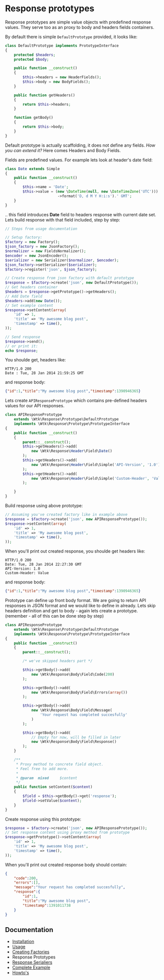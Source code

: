 # Response prototypes

Response prototypes are simple value objects with predefined response values. They serve too as an proxy to body and headers fields containers.

By default there is simple `DefaultPrototype` provided, it looks like:

```php
class DefaultPrototype implements PrototypeInterface
{
    protected $headers;
    protected $body;

    public function __construct()
    {
        $this->headers = new HeaderFields();
        $this->body = new BodyFields();
    }

    public function getHeaders()
    {
        return $this->headers;
    }

    function getBody()
    {
        return $this->body;
    }
}
```
Default prototype is actually scaffolding, it does not define any fields.
*How you can extend it?* Here comes Headers and Body Fields.

Fields are predefined values. For example lets look at header's date field:
```php
class Date extends Simple
{
    public function __construct()
    {
        $this->name = 'Date';
		$this->value = (new \DateTime(null, new \DateTimeZone('UTC')))
        				->format('D, d M Y H:i:s').' GMT';
    }
}
```

.. this field introduces **Date** field to headers response with current date set.
Lets build response with that field included, step by step:

```php
// Steps from usage documentation

// Setup factory:
$factory = new Factory();
$json_factory = new JsonFactory();
$normalizer = new FieldsNormalizer();
$encoder = new JsonEncoder();
$serializer = new Serializer($normalizer, $encoder);
$json_factory->setSerializer($serializer);
$factory->register('json', $json_factory);

// Create response from json factory with default prototype
$response = $factory->create('json', new DefaultPrototype());
// Get headers container
$headers = $response->getPrototype()->getHeaders();
// Add Date field
$headers->add(new Date());
// Set example content
$response->setContent(array(
    'id' => 1,
    'title' => 'My awesome blog post',
    'timestamp' => time(),
));

// Send response
$response->send();
// or print it:
echo $response;
```
You shoulde get, headers like:
```
HTTP/1.0 200
Date : Tue, 28 Jan 2014 21:59:25 GMT
```
and response body:
```json
{"id":1,"title":"My awesome blog post","timestamp":1390946365}
```

Lets create `APIResponsePrototype` which contains pre-defined headers values for our API responses.
```php
class APIResponsePrototype
    extends \Wtk\Response\Prototype\DefaultPrototype
    implements \Wtk\Response\Prototype\PrototypeInterface
{
    public function __construct()
    {
        parent::__construct();
        $this->getHeaders()->add(
        	new \Wtk\Response\Header\Field\Date()
        );
        $this->getHeaders()->add(
            new \Wtk\Response\Header\Field\Simple('API-Version', '1.0')
        );
        $this->getHeaders()->add(
            new \Wtk\Response\Header\Field\Simple('Custom-Header', 'Value')
        );

    }
}
```
Build response using above prototype:
```php
// Assuming you've created factory like in example above
$response = $factory->create('json', new APIResponsePrototype());
$response->setContent(array(
    'id' => 1,
    'title' => 'My awesome blog post',
    'timestamp' => time(),
));
```

When you'll print out created response, you shoulde get headers like:
```
HTTP/1.0 200
Date: Tue, 28 Jan 2014 22:27:30 GMT
API-Version: 1.0
Custom-Header: Value
```
and response body:
```json
{"id":1,"title":"My awesome blog post","timestamp":1390946365}
```

Prototype can define up front body format. We are going to return API responses in JSON format and we would like to define in already. Lets skip headers definition and get to body - again lets create a prototype. (remember - all of this can be done step by step)

```php
class APIResponsePrototype
    extends \Wtk\Response\Prototype\DefaultPrototype
    implements \Wtk\Response\Prototype\PrototypeInterface
{
    public function __construct()
    {
        parent::__construct();

        /* we've skipped headers part */

        $this->getBody()->add(
            new \Wtk\Response\Body\Field\Code(200)
        );

        $this->getBody()->add(
            new \Wtk\Response\Body\Field\Errors(array())
        );

        $this->getBody()->add(
            new \Wtk\Response\Body\Field\Message(
                'Your request has completed succesfully'
            )
        );

        $this->getBody()->add(
            // Empty for now, will be filled in later
            new \Wtk\Response\Body\Field\Response()
        );
    }

    /**
     * Proxy method to concrete field object.
     * Feel free to add more.
     *
     * @param  mixed     $content
     */
    public function setContent($content)
    {
        $field = $this->getBody()->get('response');
        $field->setValue($content);
    }
}
```

Create response using this prototype:

```php
$response = $factory->create('json', new APIResponsePrototype());
// Set response content using proxy method from prototype
$response->getPrototype()->setContent(array(
    'id' => 1,
    'title' => 'My awesome blog post',
    'timestamp' => time(),
));
```

When you'll print out created response body should contain:
```json
{
    "code":200,
    "errors":[],
    "message":"Your request has completed succesfully",
    "response":{
        "id":1,
        "title":"My awesome blog post",
        "timestamp":1391011738
    }
}
```

## Documentation

* [Installation](installation.md)
* [Usage](usage.md)
* [Creating Factories](creating_factories.md)
* Response Prototypes
* [Response Serialiers](creating_serializers.md)
* [Complete Example](complete_example.md)
* [Howto's](howto.md)
